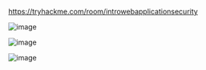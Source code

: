 https://tryhackme.com/room/introwebapplicationsecurity

![image](https://github.com/user-attachments/assets/89bdced0-2f1f-4470-8923-52e2b96fd8b1)

![image](https://github.com/user-attachments/assets/d451487a-a342-4764-a95c-a854f451845d)

![image](https://github.com/user-attachments/assets/26fe2b9c-b3d1-4fed-84c2-c1a908d99c4b)
